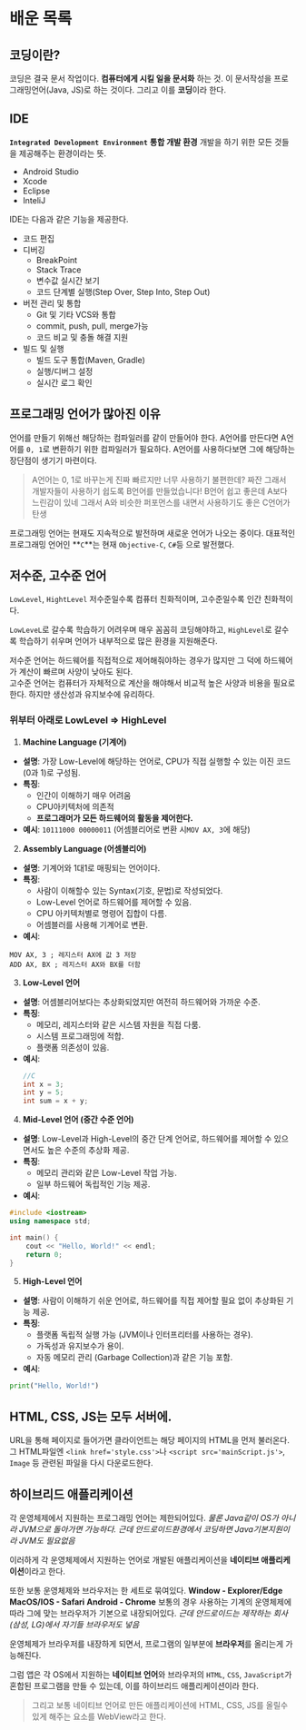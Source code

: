 # 배운 목록
## 코딩이란?
코딩은 결국 문서 작업이다.
**컴퓨터에게 시킬 일을 문서화** 하는 것.
이 문서작성을 프로그래밍언어(Java, JS)로 하는 것이다.
그리고 이를 **코딩**이라 한다.

## IDE
**`Integrated Development Environment`**
**통합 개발 환경**
개발을 하기 위한 모든 것들을 제공해주는 환경이라는 뜻.
- Android Studio
- Xcode
- Eclipse
- InteliJ

IDE는 다음과 같은 기능을 제공한다.
- 코드 편집
- 디버깅
  - BreakPoint
  - Stack Trace
  - 변수값 실시간 보기
  - 코드 단계별 실행(Step Over, Step Into, Step Out)
- 버전 관리 및 통합
  - Git 및 기타 VCS와 통합
  - commit, push, pull, merge가능
  - 코드 비교 및 충돌 해결 지원
- 빌드 및 실행
  - 빌드 도구 통합(Maven, Gradle)
  - 실행/디버그 설정
  - 실시간 로그 확인

## 프로그래밍 언어가 많아진 이유
언어를 만들기 위해선 해당하는 컴파일러를 같이 만들어야 한다.
A언어를 만든다면 A언어를 `0, 1`로 변환하기 위한 컴파일러가 필요하다.
A언어를 사용하다보면 그에 해당하는 장단점이 생기기 마련이다.
> A언어는 0, 1로 바꾸는게 진짜 빠르지만 너무 사용하기 불편한데?
> 짜잔 그래서 개발자들이 사용하기 쉽도록 B언어를 만들었습니다!
> B언어 쉽고 좋은데 A보다 느린감이 있네
> 그래서 A와 비슷한 퍼포먼스를 내면서 사용하기도 좋은 C언어가 탄생

프로그래밍 언어는 현재도 지속적으로 발전하며 새로운 언어가 나오는 중이다.
대표적인 프로그래밍 언어인 **`C`**는 현재 `Objective-C`, `C#`등 으로 발전했다.

## 저수준, 고수준 언어
`LowLevel`, `HightLevel`
저수준일수록 컴퓨터 친화적이며, 고수준일수록 인간 친화적이다.

`LowLeveL`로 갈수록 학습하기 어려우며 매우 꼼꼼히 코딩해야하고,
`HighLevel`로 갈수록 학습하기 쉬우며 언어가 내부적으로 많은 환경을 지원해준다.

저수준 언어는 하드웨어를 직접적으로 제어해줘야하는 경우가 많지만 그 덕에 하드웨어가 계산이 빠르며 사양이 낮아도 된다.
<br>
고수준 언어는 컴퓨터가 자체적으로 계산을 해야해서 비교적 높은 사양과 비용을 필요로 한다. 하지만 생산성과 유지보수에 유리하다.

### 위부터 아래로 LowLevel => HighLevel
1. **Machine Language (기계어)**
- **설명**: 가장 Low-Level에 해당하는 언어로, CPU가 직접 실행할 수 있는 이진 코드(0과 1)로 구성됨.
- **특징**:
  - 인간이 이해하기 매우 어려움
  - CPU아키텍처에 의존적
  - **프로그래머가 모든 하드웨어의 활동을 제어한다.**
- **예시**: `10111000 00000011` (어셈블리어로 변환 시`MOV AX, 3`에 해당)

2. **Assembly Language (어셈블리어)**
- **설명**: 기계어와 1대1로 매핑되는 언어이다.
- **특징**:
  - 사람이 이해할수 있는 Syntax(기호, 문법)로 작성되었다.
  - Low-Level 언어로 하드웨어를 제어할 수 있음.
  - CPU 아키텍처별로 명령어 집합이 다름.
  - 어셈블러를 사용해 기계어로 변환.
- **예시**:
```assembly
MOV AX, 3 ; 레지스터 AX에 값 3 저장
ADD AX, BX ; 레지스터 AX와 BX를 더함
```

3. **Low-Level 언어**
- **설명**: 어셈블리어보다는 추상화되었지만 여전히 하드웨어와 가까운 수준.
- **특징**:
  - 메모리, 레지스터와 같은 시스템 자원을 직접 다룸.
  - 시스템 프로그래밍에 적합.
  - 플랫폼 의존성이 있음.
- **예시**:
  ```c
  //C
  int x = 3;
  int y = 5;
  int sum = x + y;
  ```

4. **Mid-Level 언어 (중간 수준 언어)**
- **설명**: Low-Level과 High-Level의 중간 단계 언어로, 하드웨어를 제어할 수 있으면서도 높은 수준의 추상화 제공.
- **특징**:
  - 메모리 관리와 같은 Low-Level 작업 가능.
  - 일부 하드웨어 독립적인 기능 제공.
- **예시**:
```cpp
#include <iostream>
using namespace std;

int main() {
    cout << "Hello, World!" << endl;
    return 0;
}
```

5. **High-Level 언어**
- **설명**: 사람이 이해하기 쉬운 언어로, 하드웨어를 직접 제어할 필요 없이 추상화된 기능 제공.
- **특징**:
  - 플랫폼 독립적 실행 가능 (JVM이나 인터프리터를 사용하는 경우).
  - 가독성과 유지보수가 용이.
  - 자동 메모리 관리 (Garbage Collection)과 같은 기능 포함.
- **예시**:
```python
print("Hello, World!")
```

## HTML, CSS, JS는 모두 서버에.
URL을 통해 페이지로 들어가면 클라이언트는 해당 페이지의 HTML을 먼저 불러온다.
그 HTML파일엔 `<link href='style.css'>`나 `<script src='mainScript.js'>`, `Image` 등 관련된 파일을 다시 다운로드한다.

## 하이브리드 애플리케이션
각 운영체제에서 지원하는 프로그래밍 언어는 제한되어있다.
*물론 Java같이 OS가 아니라 JVM으로 돌아가면 가능하다.*
*근데 안드로이드환경에서 코딩하면 Java기본지원이라 JVM도 필요없음*

이러하게 각 운영체제에서 지원하는 언어로 개발된 애플리케이션을 **네이티브 애플리케이션**이라고 한다.

또한 보통 운영체제와 브라우저는 한 세트로 묶여있다.
**Window - Explorer/Edge**
**MacOS/IOS - Safari**
**Android - Chrome**
보통의 경우 사용하는 기계의 운영체제에 따라 그에 맞는 브라우저가 기본으로 내장되어있다.
*근데 안드로이드는 제작하는 회사(삼성, LG)에서 자기들 브라우저도 넣음*

운영체제가 브라우저를 내장하게 되면서, 프로그램의 일부분에 **브라우저**를 올리는게 가능해진다.

그럼 앱은 각 OS에서 지원하는 **네이티브 언어**와 브라우저의 `HTML`, `CSS`, `JavaScript`가 혼합된 프로그램을 만들 수 있는데, 이를 하이브리드 애플리케이션이라 한다.

> 그리고 보통 네이티브 언어로 만든 애플리케이션에 HTML, CSS, JS를 올릴수 있게 해주는 요소를 WebView라고 한다.



